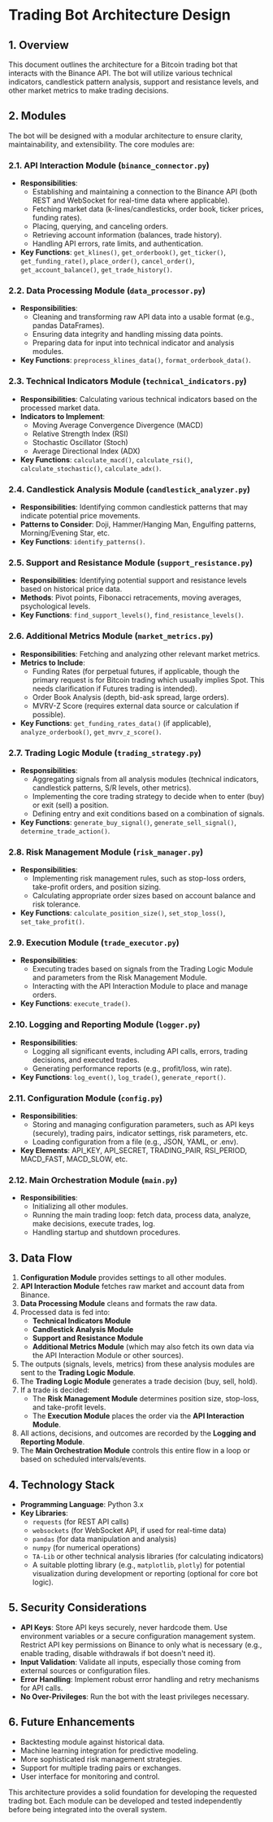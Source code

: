 # Trading Bot Architecture Design

## 1. Overview

This document outlines the architecture for a Bitcoin trading bot that interacts with the Binance API. The bot will utilize various technical indicators, candlestick pattern analysis, support and resistance levels, and other market metrics to make trading decisions.

## 2. Modules

The bot will be designed with a modular architecture to ensure clarity, maintainability, and extensibility. The core modules are:

### 2.1. API Interaction Module (`binance_connector.py`)

*   **Responsibilities**: 
    *   Establishing and maintaining a connection to the Binance API (both REST and WebSocket for real-time data where applicable).
    *   Fetching market data (k-lines/candlesticks, order book, ticker prices, funding rates).
    *   Placing, querying, and canceling orders.
    *   Retrieving account information (balances, trade history).
    *   Handling API errors, rate limits, and authentication.
*   **Key Functions**: `get_klines()`, `get_orderbook()`, `get_ticker()`, `get_funding_rate()`, `place_order()`, `cancel_order()`, `get_account_balance()`, `get_trade_history()`.

### 2.2. Data Processing Module (`data_processor.py`)

*   **Responsibilities**:
    *   Cleaning and transforming raw API data into a usable format (e.g., pandas DataFrames).
    *   Ensuring data integrity and handling missing data points.
    *   Preparing data for input into technical indicator and analysis modules.
*   **Key Functions**: `preprocess_klines_data()`, `format_orderbook_data()`.

### 2.3. Technical Indicators Module (`technical_indicators.py`)

*   **Responsibilities**: Calculating various technical indicators based on the processed market data.
*   **Indicators to Implement**:
    *   Moving Average Convergence Divergence (MACD)
    *   Relative Strength Index (RSI)
    *   Stochastic Oscillator (Stoch)
    *   Average Directional Index (ADX)
*   **Key Functions**: `calculate_macd()`, `calculate_rsi()`, `calculate_stochastic()`, `calculate_adx()`.

### 2.4. Candlestick Analysis Module (`candlestick_analyzer.py`)

*   **Responsibilities**: Identifying common candlestick patterns that may indicate potential price movements.
*   **Patterns to Consider**: Doji, Hammer/Hanging Man, Engulfing patterns, Morning/Evening Star, etc.
*   **Key Functions**: `identify_patterns()`.

### 2.5. Support and Resistance Module (`support_resistance.py`)

*   **Responsibilities**: Identifying potential support and resistance levels based on historical price data.
*   **Methods**: Pivot points, Fibonacci retracements, moving averages, psychological levels.
*   **Key Functions**: `find_support_levels()`, `find_resistance_levels()`.

### 2.6. Additional Metrics Module (`market_metrics.py`)

*   **Responsibilities**: Fetching and analyzing other relevant market metrics.
*   **Metrics to Include**:
    *   Funding Rates (for perpetual futures, if applicable, though the primary request is for Bitcoin trading which usually implies Spot. This needs clarification if Futures trading is intended).
    *   Order Book Analysis (depth, bid-ask spread, large orders).
    *   MVRV-Z Score (requires external data source or calculation if possible).
*   **Key Functions**: `get_funding_rates_data()` (if applicable), `analyze_orderbook()`, `get_mvrv_z_score()`.

### 2.7. Trading Logic Module (`trading_strategy.py`)

*   **Responsibilities**: 
    *   Aggregating signals from all analysis modules (technical indicators, candlestick patterns, S/R levels, other metrics).
    *   Implementing the core trading strategy to decide when to enter (buy) or exit (sell) a position.
    *   Defining entry and exit conditions based on a combination of signals.
*   **Key Functions**: `generate_buy_signal()`, `generate_sell_signal()`, `determine_trade_action()`.

### 2.8. Risk Management Module (`risk_manager.py`)

*   **Responsibilities**:
    *   Implementing risk management rules, such as stop-loss orders, take-profit orders, and position sizing.
    *   Calculating appropriate order sizes based on account balance and risk tolerance.
*   **Key Functions**: `calculate_position_size()`, `set_stop_loss()`, `set_take_profit()`.

### 2.9. Execution Module (`trade_executor.py`)

*   **Responsibilities**:
    *   Executing trades based on signals from the Trading Logic Module and parameters from the Risk Management Module.
    *   Interacting with the API Interaction Module to place and manage orders.
*   **Key Functions**: `execute_trade()`.

### 2.10. Logging and Reporting Module (`logger.py`)

*   **Responsibilities**:
    *   Logging all significant events, including API calls, errors, trading decisions, and executed trades.
    *   Generating performance reports (e.g., profit/loss, win rate).
*   **Key Functions**: `log_event()`, `log_trade()`, `generate_report()`.

### 2.11. Configuration Module (`config.py`)

*   **Responsibilities**:
    *   Storing and managing configuration parameters, such as API keys (securely), trading pairs, indicator settings, risk parameters, etc.
    *   Loading configuration from a file (e.g., JSON, YAML, or .env).
*   **Key Elements**: API_KEY, API_SECRET, TRADING_PAIR, RSI_PERIOD, MACD_FAST, MACD_SLOW, etc.

### 2.12. Main Orchestration Module (`main.py`)

*   **Responsibilities**:
    *   Initializing all other modules.
    *   Running the main trading loop: fetch data, process data, analyze, make decisions, execute trades, log.
    *   Handling startup and shutdown procedures.

## 3. Data Flow

1.  **Configuration Module** provides settings to all other modules.
2.  **API Interaction Module** fetches raw market and account data from Binance.
3.  **Data Processing Module** cleans and formats the raw data.
4.  Processed data is fed into:
    *   **Technical Indicators Module**
    *   **Candlestick Analysis Module**
    *   **Support and Resistance Module**
    *   **Additional Metrics Module** (which may also fetch its own data via the API Interaction Module or other sources).
5.  The outputs (signals, levels, metrics) from these analysis modules are sent to the **Trading Logic Module**.
6.  The **Trading Logic Module** generates a trade decision (buy, sell, hold).
7.  If a trade is decided:
    *   The **Risk Management Module** determines position size, stop-loss, and take-profit levels.
    *   The **Execution Module** places the order via the **API Interaction Module**.
8.  All actions, decisions, and outcomes are recorded by the **Logging and Reporting Module**.
9.  The **Main Orchestration Module** controls this entire flow in a loop or based on scheduled intervals/events.

## 4. Technology Stack

*   **Programming Language**: Python 3.x
*   **Key Libraries**:
    *   `requests` (for REST API calls)
    *   `websockets` (for WebSocket API, if used for real-time data)
    *   `pandas` (for data manipulation and analysis)
    *   `numpy` (for numerical operations)
    *   `TA-Lib` or other technical analysis libraries (for calculating indicators)
    *   A suitable plotting library (e.g., `matplotlib`, `plotly`) for potential visualization during development or reporting (optional for core bot logic).

## 5. Security Considerations

*   **API Keys**: Store API keys securely, never hardcode them. Use environment variables or a secure configuration management system. Restrict API key permissions on Binance to only what is necessary (e.g., enable trading, disable withdrawals if bot doesn't need it).
*   **Input Validation**: Validate all inputs, especially those coming from external sources or configuration files.
*   **Error Handling**: Implement robust error handling and retry mechanisms for API calls.
*   **No Over-Privileges**: Run the bot with the least privileges necessary.

## 6. Future Enhancements

*   Backtesting module against historical data.
*   Machine learning integration for predictive modeling.
*   More sophisticated risk management strategies.
*   Support for multiple trading pairs or exchanges.
*   User interface for monitoring and control.

This architecture provides a solid foundation for developing the requested trading bot. Each module can be developed and tested independently before being integrated into the overall system.
